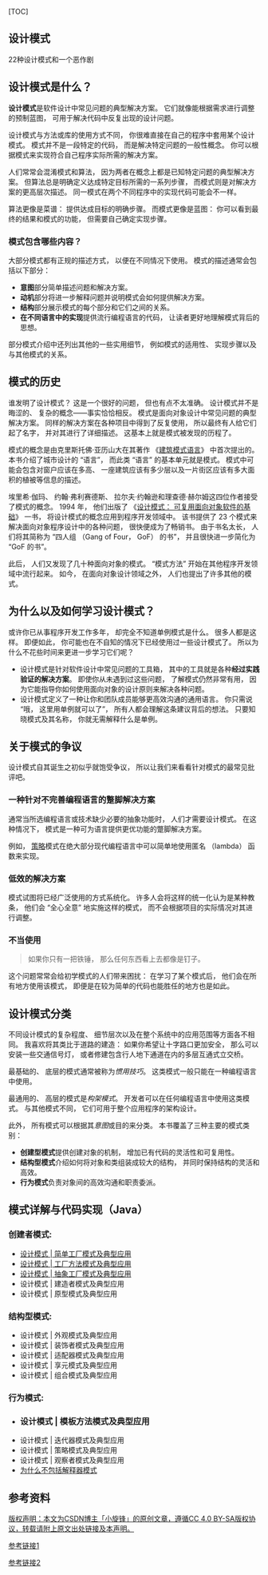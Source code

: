[TOC]



## 设计模式

22种设计模式和一个恶作剧

## 设计模式是什么？

**设计模式**是软件设计中常见问题的典型解决方案。 它们就像能根据需求进行调整的预制蓝图， 可用于解决代码中反复出现的设计问题。

设计模式与方法或库的使用方式不同， 你很难直接在自己的程序中套用某个设计模式。 模式并不是一段特定的代码， 而是解决特定问题的一般性概念。 你可以根据模式来实现符合自己程序实际所需的解决方案。

人们常常会混淆模式和算法， 因为两者在概念上都是已知特定问题的典型解决方案。 但算法总是明确定义达成特定目标所需的一系列步骤， 而模式则是对解决方案的更高层次描述。 同一模式在两个不同程序中的实现代码可能会不一样。

算法更像是菜谱： 提供达成目标的明确步骤。 而模式更像是蓝图： 你可以看到最终的结果和模式的功能， 但需要自己确定实现步骤。

### 模式包含哪些内容？

大部分模式都有正规的描述方式， 以便在不同情况下使用。 模式的描述通常会包括以下部分：

- **意图**部分简单描述问题和解决方案。
- **动机**部分将进一步解释问题并说明模式会如何提供解决方案。
- **结构**部分展示模式的每个部分和它们之间的关系。
- **在不同语言中的实现**提供流行编程语言的代码， 让读者更好地理解模式背后的思想。

部分模式介绍中还列出其他的一些实用细节， 例如模式的适用性、 实现步骤以及与其他模式的关系。

## 模式的历史

谁发明了设计模式？ 这是一个很好的问题， 但也有点不太准确。 设计模式并不是晦涩的、 复杂的概念——事实恰恰相反。 模式是面向对象设计中常见问题的典型解决方案。 同样的解决方案在各种项目中得到了反复使用， 所以最终有人给它们起了名字， 并对其进行了详细描述。 这基本上就是模式被发现的历程了。

模式的概念是由克里斯托佛·亚历山大在其著作 《[建筑模式语言](https://refactoringguru.cn/pattern-language-book)》 中首次提出的。 本书介绍了城市设计的 “语言”， 而此类 “语言” 的基本单元就是模式。 模式中可能会包含对窗户应该在多高、 一座建筑应该有多少层以及一片街区应该有多大面积的植被等信息的描述。

埃里希·伽玛、 约翰·弗利赛德斯、 拉尔夫·约翰逊和理查德·赫尔姆这四位作者接受了模式的概念。 1994 年， 他们出版了 《[设计模式： 可复用面向对象软件的基础](https://refactoringguru.cn/gof-book)》 一书， 将设计模式的概念应用到程序开发领域中。 该书提供了 23 个模式来解决面向对象程序设计中的各种问题， 很快便成为了畅销书。 由于书名太长， 人们将其简称为 “四人组 （Gang of Four， GoF） 的书”， 并且很快进一步简化为 “GoF 的书”。

此后， 人们又发现了几十种面向对象的模式。  “模式方法” 开始在其他程序开发领域中流行起来。 如今， 在面向对象设计领域之外， 人们也提出了许多其他的模式。

## 为什么以及如何学习设计模式？

或许你已从事程序开发工作多年， 却完全不知道单例模式是什么。 很多人都是这样。 即便如此， 你可能也在不自知的情况下已经使用过一些设计模式了。 所以为什么不花些时间来更进一步学习它们呢？

- 设计模式是针对软件设计中常见问题的工具箱， 其中的工具就是各种**经过实践验证的解决方案**。 即使你从未遇到过这些问题， 了解模式仍然非常有用， 因为它能指导你如何使用面向对象的设计原则来解决各种问题。
- 设计模式定义了一种让你和团队成员能够更高效沟通的通用语言。 你只需说 “哦， 这里用单例就可以了”， 所有人都会理解这条建议背后的想法。 只要知晓模式及其名称， 你就无需解释什么是单例。

## 关于模式的争议

设计模式自其诞生之初似乎就饱受争议， 所以让我们来看看针对模式的最常见批评吧。

### 一种针对不完善编程语言的蹩脚解决方案 

通常当所选编程语言或技术缺少必要的抽象功能时， 人们才需要设计模式。 在这种情况下， 模式是一种可为语言提供更优功能的蹩脚解决方案。

例如， [策略](https://refactoringguru.cn/design-patterns/strategy)模式在绝大部分现代编程语言中可以简单地使用匿名 （lambda） 函数来实现。

### 低效的解决方案

模式试图将已经广泛使用的方式系统化。 许多人会将这样的统一化认为是某种教条， 他们会 “全心全意” 地实施这样的模式， 而不会根据项目的实际情况对其进行调整。

### 不当使用

> 如果你只有一把铁锤， 那么任何东西看上去都像是钉子。

这个问题常常会给初学模式的人们带来困扰： 在学习了某个模式后， 他们会在所有地方使用该模式， 即便是在较为简单的代码也能胜任的地方也是如此。

## 设计模式分类

不同设计模式的复杂程度、 细节层次以及在整个系统中的应用范围等方面各不相同。 我喜欢将其类比于道路的建造： 如果你希望让十字路口更加安全， 那么可以安装一些交通信号灯， 或者修建包含行人地下通道在内的多层互通式立交桥。

最基础的、 底层的模式通常被称为*惯用技巧*。 这类模式一般只能在一种编程语言中使用。

最通用的、 高层的模式是*构架模式*。 开发者可以在任何编程语言中使用这类模式。 与其他模式不同， 它们可用于整个应用程序的架构设计。

此外， 所有模式可以根据其*意图*或目的来分类。 本书覆盖了三种主要的模式类别：

- **创建型模式**提供创建对象的机制， 增加已有代码的灵活性和可复用性。
- **结构型模式**介绍如何将对象和类组装成较大的结构， 并同时保持结构的灵活和高效。
- **行为模式**负责对象间的高效沟通和职责委派。



## 模式详解与代码实现（Java）

### 创建者模式:

*   [设计模式 | 简单工厂模式及典型应用](src/main/resources/简单工厂模式.md)
*   [设计模式 | 工厂方法模式及典型应用](src/main/resources/工厂方法模式.md)
*   [设计模式 | 抽象工厂模式及典型应用](src/main/resources/抽象工厂模式.md)
*   设计模式 | 建造者模式及典型应用
*   设计模式 | 原型模式及典型应用
### 结构型模式:
*   设计模式 | 外观模式及典型应用
*   设计模式 | 装饰者模式及典型应用
*   设计模式 | 适配器模式及典型应用
*   设计模式 | 享元模式及典型应用
*   设计模式 | 组合模式及典型应用
### 行为模式:
*   ### 设计模式 | 模板方法模式及典型应用
*   设计模式 | 迭代器模式及典型应用
*   设计模式 | 策略模式及典型应用
*   设计模式 | 观察者模式及典型应用
* [为什么不包括解释器模式](https://feedback.refactoring.guru/en/knowledge-bases/5/articles/1878-why-dont-the-book-include-the-interpreter-pattern)           

## 参考资料

[版权声明：本文为CSDN博主「小旋锋」的原创文章，遵循CC 4.0 BY-SA版权协议，转载请附上原文出处链接及本声明。](https://blog.csdn.net/wwwdc1012/article/details/83317973)

[参考链接1](http://laijianfeng.org/2018/09/设计模式-简单工厂模式及典型应用/)

[参考链接2](https://refactoringguru.cn/design-patterns/factory-method)
